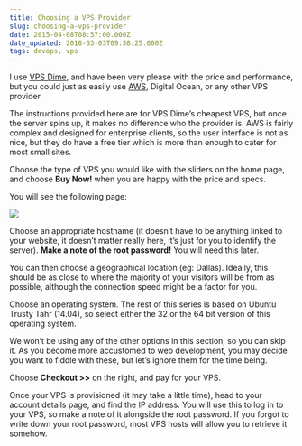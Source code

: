 ```yaml
---
title: Choosing a VPS Provider
slug: choosing-a-vps-provider
date: 2015-04-08T08:57:00.000Z
date_updated: 2018-03-03T09:58:25.000Z
tags: devops, vps
---
```


I use [VPS Dime](http://vpsdime.com/), and have been very please with the price and performance, but you could just as easily use [AWS](http://aws.amazon.com/ec2/), Digital Ocean, or any other VPS provider.

The instructions provided here are for VPS Dime’s cheapest VPS, but once the server spins up, it makes no difference who the provider is. AWS is fairly complex and designed for enterprise clients, so the user interface is not as nice, but they do have a free tier which is more than enough to cater for most small sites.

Choose the type of VPS you would like with the sliders on the home page, and choose **Buy Now!** when you are happy with the price and specs.

You will see the following page:

![](https://cdn-images-1.medium.com/max/800/0*kvX1ZZKuq4CNKX2J.png)

Choose an appropriate hostname (it doesn’t have to be anything linked to your website, it doesn’t matter really here, it’s just for you to identify the server). **Make a note of the root password!** You will need this later.

You can then choose a geographical location (eg: Dallas). Ideally, this should be as close to where the majority of your visitors will be from as possible, although the connection speed might be a factor for you.

Choose an operating system. The rest of this series is based on Ubuntu Trusty Tahr (14.04), so select either the 32 or the 64 bit version of this operating system.

We won’t be using any of the other options in this section, so you can skip it. As you become more accustomed to web development, you may decide you want to fiddle with these, but let’s ignore them for the time being.

Choose **Checkout >>** on the right, and pay for your VPS.

Once your VPS is provisioned (it may take a little time), head to your account details page, and find the IP address. You will use this to log in to your VPS, so make a note of it alongside the root password. If you forgot to write down your root password, most VPS hosts will allow you to retrieve it somehow.
